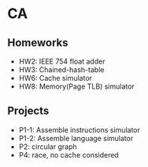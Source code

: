 # CA
## Homeworks
- HW2: IEEE 754 float adder
- HW3: Chained-hash-table
- HW6: Cache simulator
- HW8: Memory(Page TLB) simulator

## Projects
- P1-1: Assemble instructions simulator
- P1-2: Assemble language simulator
- P2: circular graph
- P4: race, no cache considered

